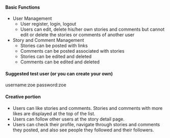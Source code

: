 #### Basic Functions
- User Management
  - User register, login, logout
  - Users can edit, delete his/her own stories and comments but cannot edit or delete the stories or comments of another user
- Story and Comment Management
  - Stories can be posted with links
  - Comments can be posted associated with stories
  - Stories can be edited and deleted
  - Comments can be edited and deleted


#### Suggested test user (or you can create your own)
username:zoe
password:zoe

#### Creative portion
- Users can like stories and comments. Stories and comments with more likes are displayed at the top of the list.  
- Users can follow other users at the story detail page.  
- Users can check their profile, navigate through stories and comments they posted, and also see people they followed and their followers.
